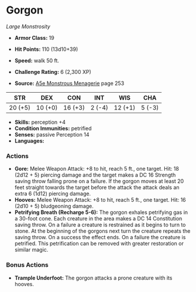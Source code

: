 # Gorgon

*Large* *Monstrosity*

- **Armor Class:** 19
- **Hit Points:** 110 (13d10+39)
- **Speed:** walk 50 ft.

- **Challenge Rating:** 6 (2,300 XP)
- **Source:** [A5e Monstrous Menagerie](https://enpublishingrpg.com/products/level-up-monstrous-menagerie-a5e) page 253

| STR | DEX | CON | INT | WIS | CHA |
| --- | --- | --- | --- | --- | --- |
| 20 (+5) | 10 (+0) | 16 (+3) | 2 (-4) | 12 (+1) | 5 (-3) |

- **Skills:** perception +4
- **Condition Immunities:** petrified
- **Senses:** passive Perception 14
- **Languages:** 

### Actions

- **Gore:** Melee Weapon Attack: +8 to hit, reach 5 ft., one target. Hit: 18 (2d12 + 5) piercing damage  and the target makes a DC 16 Strength saving throw  falling prone on a failure. If the gorgon moves at least 20 feet straight towards the target before the attack  the attack deals an extra 6 (1d12) piercing damage.
- **Hooves:** Melee Weapon Attack: +8 to hit, reach 5 ft., one target. Hit: 16 (2d10 + 5) bludgeoning damage.
- **Petrifying Breath (Recharge 5-6):** The gorgon exhales petrifying gas in a 30-foot cone. Each creature in the area makes a DC 14 Constitution saving throw. On a failure  a creature is restrained as it begins to turn to stone. At the beginning of the gorgons next turn  the creature repeats the saving throw. On a success  the effect ends. On a failure  the creature is petrified. This petrification can be removed with greater restoration or similar magic.

### Bonus Actions

- **Trample Underfoot:** The gorgon attacks a prone creature with its hooves.


